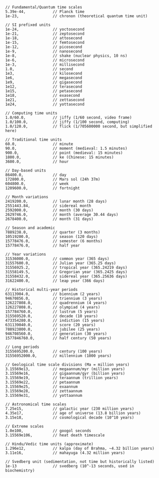     // Fundamental/Quantum time scales
    5.39e-44,            // Planck time
    1e-23,               // chronon (theoretical quantum time unit)
    
    // SI prefixed units
    1e-24,               // yoctosecond
    1e-21,               // zeptosecond
    1e-18,               // attosecond
    1e-15,               // femtosecond
    1e-12,               // picosecond
    1e-9,                // nanosecond
    1e-8,                // shake (nuclear physics, 10 ns)
    1e-6,                // microsecond
    1e-3,                // millisecond
    1.0,                 // second
    1e3,                 // kilosecond
    1e6,                 // megasecond
    1e9,                 // gigasecond
    1e12,                // terasecond
    1e15,                // petasecond
    1e18,                // exasecond
    1e21,                // zettasecond
    1e24,                // yottasecond
    
    // Computing time units
    1.0/60.0,            // jiffy (1/60 second, video frame)
    1.0/100.0,           // jiffy (1/100 second, computing)
    1.0/120.0,           // flick (1/705600000 second, but simplified here)
    
    // Traditional time units
    60.0,                // minute
    90.0,                // moment (medieval: 1.5 minutes)
    900.0,               // point (medieval: 15 minutes)
    1800.0,              // ke (Chinese: 15 minutes)
    3600.0,              // hour
    
    // Day-based units
    86400.0,             // day
    172800.0,            // Mars sol (24h 37m)
    604800.0,            // week
    1209600.0,           // fortnight
    
    // Month variations
    2419200.0,           // lunar month (28 days)
    2551443.84,          // sidereal month
    2592000.0,           // month (30 days)
    2629746.0,           // month (average 30.44 days)
    2678400.0,           // month (31 days)
    
    // Season and academic
    7889238.0,           // quarter (3 months)
    10519200.0,          // season (120 days)
    15778476.0,          // semester (6 months)
    15778476.0,          // half year
    
    // Year variations
    31536000.0,          // common year (365 days)
    31557600.0,          // Julian year (365.25 days)
    31556925.2,          // tropical year (365.24219 days)
    31558149.5,          // Gregorian year (365.2425 days)
    31558432.0,          // sidereal year (365.25636 days)
    31622400.0,          // leap year (366 days)
    
    // Historical multi-year periods
    63113904.0,          // biennium (2 years)
    94670856.0,          // triennium (3 years)
    126227808.0,         // quadrennium (4 years)
    126227808.0,         // olympiad (4 years)
    157784760.0,         // lustrum (5 years)
    315569520.0,         // decade (10 years)
    473354280.0,         // indiction (15 years)
    631139040.0,         // score (20 years)
    788923800.0,         // jubilee (25 years)
    946708560.0,         // generation (30 years)
    1577846760.0,        // half century (50 years)
    
    // Long periods
    3155695200.0,        // century (100 years)
    31556952000.0,       // millennium (1000 years)
    
    // Geological time scale divisions (Ma = million years)
    3.15569e13,          // megaannum/myr (million years)
    3.15569e16,          // gigaannum/gyr (billion years)
    3.15569e19,          // teraannum (trillion years)
    3.15569e22,          // petaannum
    3.15569e25,          // exaannum
    3.15569e28,          // zettaannum
    3.15569e31,          // yottaannum
    
    // Astronomical time scales
    7.25e15,             // galactic year (230 million years)
    4.35e17,             // age of universe (13.8 billion years)
    3.15e18,             // cosmological decade (10^10 years)
    
    // Extreme scales
    1.0e100,             // googol seconds
    3.15569e106,         // heat death timescale
    
    // Hindu/Vedic time units (approximate)
    1.296e12,            // kalpa (day of Brahma, ~4.32 billion years)
    3.11e16,             // mahayuga (4.32 million years)
    
    // Svedberg unit (sedimentation, not time but historically listed)
    1e-13                // svedberg (10^-13 seconds, used in biochemistry)
